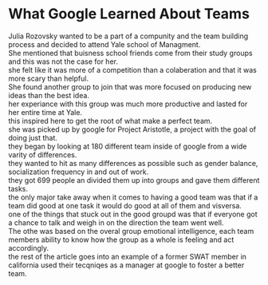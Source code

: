 # What Google Learned About Teams

Julia Rozovsky wanted to be a part of a compunity and the team building process and decided to attend Yale school of Managment. <br>
She mentioned that buisness school friends come from their study groups and this was not the case for her. <br>
she felt like it was more of a competition than a colaberation and that it was more scary than helpful. <br>
She found another group to join that was more focused on producing new ideas than the best idea. <br> 
her experiance with this group was much more productive and lasted for her entire time at Yale. <br>
this inspired here to get the root of what make a perfect team. <br>
she was picked up by google for Project Aristotle, a project with the goal of doing just that. <br>
they began by looking at 180 different team inside of google from a wide varity of differences. <br>
they wanted to hit as many differences as possible such as gender balance, socialization frequency in and out of work.<br>
they got 699 people an divided them up into groups and gave them different tasks. <br>
the only major take away when it comes to having a good team was that if a team did good at one task it would do good at all of them and visversa. <br>
one of the things that stuck out in the good groupd was that if everyone got a chance to talk and weigh in on the direction the team went well. <br>
The othe was based on the overal group emotional intelligence, each team members ability to know how the group as a whole is feeling and act accordingly. <br>
the rest of the article goes into an example of a former SWAT member in california used their tecqniqes as a manager at google to foster a better team. 
